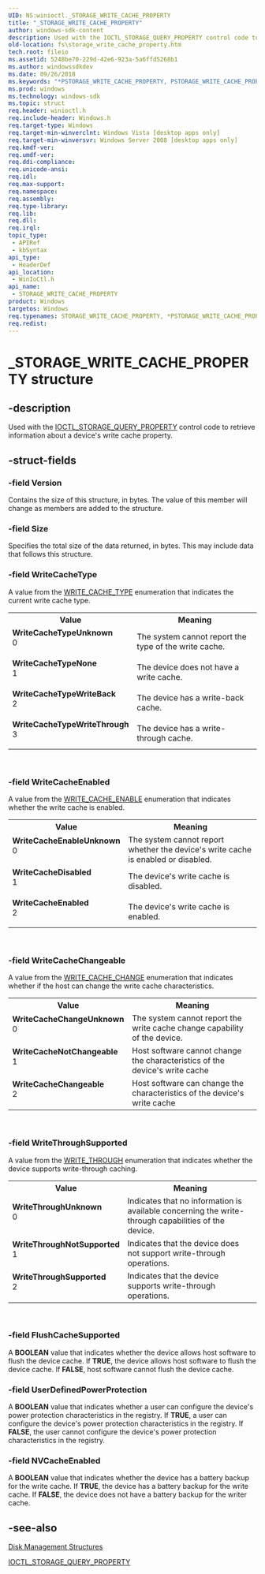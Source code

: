 ```yaml
---
UID: NS:winioctl._STORAGE_WRITE_CACHE_PROPERTY
title: "_STORAGE_WRITE_CACHE_PROPERTY"
author: windows-sdk-content
description: Used with the IOCTL_STORAGE_QUERY_PROPERTY control code to retrieve information about a device's write cache property.
old-location: fs\storage_write_cache_property.htm
tech.root: fileio
ms.assetid: 5248be70-229d-42e6-923a-5a6ffd5268b1
ms.author: windowssdkdev
ms.date: 09/26/2018
ms.keywords: "*PSTORAGE_WRITE_CACHE_PROPERTY, PSTORAGE_WRITE_CACHE_PROPERTY, PSTORAGE_WRITE_CACHE_PROPERTY structure pointer [Files], STORAGE_WRITE_CACHE_PROPERTY, STORAGE_WRITE_CACHE_PROPERTY structure [Files], WriteCacheChangeUnknown, WriteCacheChangeable, WriteCacheDisabled, WriteCacheEnableUnknown, WriteCacheEnabled, WriteCacheNotChangeable, WriteCacheTypeNone, WriteCacheTypeUnknown, WriteCacheTypeWriteBack, WriteCacheTypeWriteThrough, WriteThroughNotSupported, WriteThroughSupported, WriteThroughUnknown, _STORAGE_WRITE_CACHE_PROPERTY, fs.storage_write_cache_property, winioctl/PSTORAGE_WRITE_CACHE_PROPERTY, winioctl/STORAGE_WRITE_CACHE_PROPERTY"
ms.prod: windows
ms.technology: windows-sdk
ms.topic: struct
req.header: winioctl.h
req.include-header: Windows.h
req.target-type: Windows
req.target-min-winverclnt: Windows Vista [desktop apps only]
req.target-min-winversvr: Windows Server 2008 [desktop apps only]
req.kmdf-ver: 
req.umdf-ver: 
req.ddi-compliance: 
req.unicode-ansi: 
req.idl: 
req.max-support: 
req.namespace: 
req.assembly: 
req.type-library: 
req.lib: 
req.dll: 
req.irql: 
topic_type:
 - APIRef
 - kbSyntax
api_type:
 - HeaderDef
api_location:
 - WinIoCtl.h
api_name:
 - STORAGE_WRITE_CACHE_PROPERTY
product: Windows
targetos: Windows
req.typenames: STORAGE_WRITE_CACHE_PROPERTY, *PSTORAGE_WRITE_CACHE_PROPERTY
req.redist: 
---
```


# _STORAGE_WRITE_CACHE_PROPERTY structure


## -description


Used with the <a href="https://msdn.microsoft.com/6755dcd4-e4a0-423f-9dcc-b9719c8e5c88">IOCTL_STORAGE_QUERY_PROPERTY</a> control code to retrieve information about a device's write cache property.


## -struct-fields




### -field Version

Contains the size of this structure, in bytes. The value of this member will change as members are added to 
      the structure.


### -field Size

Specifies the total size of the data returned, in bytes. This may include data that follows this 
      structure.


### -field WriteCacheType

A value from the <a href="https://msdn.microsoft.com/fb861a65-5207-4af3-b994-0883febcbb0a">WRITE_CACHE_TYPE</a> enumeration 
      that indicates the current write cache type.

<table>
<tr>
<th>Value</th>
<th>Meaning</th>
</tr>
<tr>
<td width="40%"><a id="WriteCacheTypeUnknown"></a><a id="writecachetypeunknown"></a><a id="WRITECACHETYPEUNKNOWN"></a><dl>
<dt><b>WriteCacheTypeUnknown</b></dt>
<dt>0</dt>
</dl>
</td>
<td width="60%">
The system cannot report the type of the write cache.

</td>
</tr>
<tr>
<td width="40%"><a id="WriteCacheTypeNone"></a><a id="writecachetypenone"></a><a id="WRITECACHETYPENONE"></a><dl>
<dt><b>WriteCacheTypeNone</b></dt>
<dt>1</dt>
</dl>
</td>
<td width="60%">
The device does not have a write cache.

</td>
</tr>
<tr>
<td width="40%"><a id="WriteCacheTypeWriteBack"></a><a id="writecachetypewriteback"></a><a id="WRITECACHETYPEWRITEBACK"></a><dl>
<dt><b>WriteCacheTypeWriteBack</b></dt>
<dt>2</dt>
</dl>
</td>
<td width="60%">
The device has a write-back cache.

</td>
</tr>
<tr>
<td width="40%"><a id="WriteCacheTypeWriteThrough"></a><a id="writecachetypewritethrough"></a><a id="WRITECACHETYPEWRITETHROUGH"></a><dl>
<dt><b>WriteCacheTypeWriteThrough</b></dt>
<dt>3</dt>
</dl>
</td>
<td width="60%">
The device has a write-through cache.

</td>
</tr>
</table>
 


### -field WriteCacheEnabled

A value from the <a href="https://msdn.microsoft.com/3ed8bc79-d8f9-4a57-a37c-46202d639a63">WRITE_CACHE_ENABLE</a> enumeration 
      that indicates whether the write cache is enabled.

<table>
<tr>
<th>Value</th>
<th>Meaning</th>
</tr>
<tr>
<td width="40%"><a id="WriteCacheEnableUnknown"></a><a id="writecacheenableunknown"></a><a id="WRITECACHEENABLEUNKNOWN"></a><dl>
<dt><b>WriteCacheEnableUnknown</b></dt>
<dt>0</dt>
</dl>
</td>
<td width="60%">
The system cannot report whether the device's write cache is enabled or disabled.

</td>
</tr>
<tr>
<td width="40%"><a id="WriteCacheDisabled"></a><a id="writecachedisabled"></a><a id="WRITECACHEDISABLED"></a><dl>
<dt><b>WriteCacheDisabled</b></dt>
<dt>1</dt>
</dl>
</td>
<td width="60%">
The device's write cache is disabled.

</td>
</tr>
<tr>
<td width="40%"><a id="WriteCacheEnabled"></a><a id="writecacheenabled"></a><a id="WRITECACHEENABLED"></a><dl>
<dt><b>WriteCacheEnabled</b></dt>
<dt>2</dt>
</dl>
</td>
<td width="60%">
The device's write cache is enabled.

</td>
</tr>
</table>
 


### -field WriteCacheChangeable

A value from the <a href="https://msdn.microsoft.com/a6974092-fa4f-4524-96ec-b4fad0b8c5ea">WRITE_CACHE_CHANGE</a> enumeration that 
      indicates whether if the host can change the write cache characteristics.

<table>
<tr>
<th>Value</th>
<th>Meaning</th>
</tr>
<tr>
<td width="40%"><a id="WriteCacheChangeUnknown"></a><a id="writecachechangeunknown"></a><a id="WRITECACHECHANGEUNKNOWN"></a><dl>
<dt><b>WriteCacheChangeUnknown</b></dt>
<dt>0</dt>
</dl>
</td>
<td width="60%">
The system cannot report the write cache change capability of the device.

</td>
</tr>
<tr>
<td width="40%"><a id="WriteCacheNotChangeable"></a><a id="writecachenotchangeable"></a><a id="WRITECACHENOTCHANGEABLE"></a><dl>
<dt><b>WriteCacheNotChangeable</b></dt>
<dt>1</dt>
</dl>
</td>
<td width="60%">
Host software cannot change the characteristics of the device's write cache 

</td>
</tr>
<tr>
<td width="40%"><a id="WriteCacheChangeable"></a><a id="writecachechangeable"></a><a id="WRITECACHECHANGEABLE"></a><dl>
<dt><b>WriteCacheChangeable</b></dt>
<dt>2</dt>
</dl>
</td>
<td width="60%">
Host software can change the characteristics of the device's write cache 

</td>
</tr>
</table>
 


### -field WriteThroughSupported

A value from the <a href="https://msdn.microsoft.com/8bb26be1-ad02-4cf0-8505-021f922f34bf">WRITE_THROUGH</a> enumeration that indicates whether the device supports write-through caching.

<table>
<tr>
<th>Value</th>
<th>Meaning</th>
</tr>
<tr>
<td width="40%"><a id="WriteThroughUnknown"></a><a id="writethroughunknown"></a><a id="WRITETHROUGHUNKNOWN"></a><dl>
<dt><b>WriteThroughUnknown</b></dt>
<dt>0</dt>
</dl>
</td>
<td width="60%">
Indicates that no information is available concerning the write-through capabilities of the device.

</td>
</tr>
<tr>
<td width="40%"><a id="WriteThroughNotSupported"></a><a id="writethroughnotsupported"></a><a id="WRITETHROUGHNOTSUPPORTED"></a><dl>
<dt><b>WriteThroughNotSupported</b></dt>
<dt>1</dt>
</dl>
</td>
<td width="60%">
Indicates that the device does not support write-through operations.

</td>
</tr>
<tr>
<td width="40%"><a id="WriteThroughSupported"></a><a id="writethroughsupported"></a><a id="WRITETHROUGHSUPPORTED"></a><dl>
<dt><b>WriteThroughSupported</b></dt>
<dt>2</dt>
</dl>
</td>
<td width="60%">
Indicates that the device supports write-through operations.

</td>
</tr>
</table>
 


### -field FlushCacheSupported

A <b>BOOLEAN</b> value that indicates whether the device allows host software to 
      flush the device cache. If <b>TRUE</b>, the device allows host software to flush the device 
      cache. If <b>FALSE</b>, host software cannot flush the device cache.


### -field UserDefinedPowerProtection

A <b>BOOLEAN</b> value that indicates whether a user can configure the device's power 
      protection characteristics in the registry. If <b>TRUE</b>, a user can configure the device's 
      power protection characteristics in the registry. If <b>FALSE</b>, the user cannot configure 
      the device's power protection characteristics in the registry.


### -field NVCacheEnabled

A <b>BOOLEAN</b> value that indicates whether the device has a battery backup for the 
      write cache. If <b>TRUE</b>, the device has a battery backup for the write cache. If 
      <b>FALSE</b>, the device does not have a battery backup for the writer cache.


## -see-also




<a href="https://msdn.microsoft.com/dd55c570-68b5-4dc5-9fd0-a6e3277c318b">Disk Management Structures</a>



<a href="https://msdn.microsoft.com/6755dcd4-e4a0-423f-9dcc-b9719c8e5c88">IOCTL_STORAGE_QUERY_PROPERTY</a>
 

 

